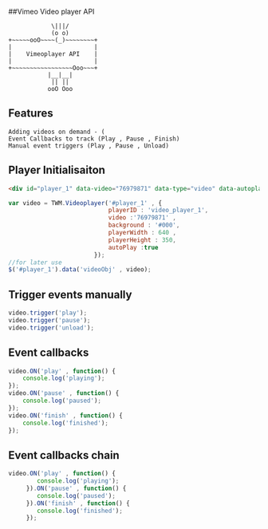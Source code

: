 ##Vimeo Video player API

           	    \|||/
	            (o o)
	+~~~~~ooO~~~~(_)~~~~~~~~+
	|                     	|
	|    Vimeoplayer API 	|
	|   					|
	+~~~~~~~~~~~~~~~~~Ooo~~~+
	           |__|__|
	            || ||
	           ooO Ooo


## Features
	Adding videos on demand - (
	Event Callbacks to track (Play , Pause , Finish)
	Manual event triggers (Play , Pause , Unload)

## Player Initialisaiton

```html
<div id="player_1" data-video="76979871" data-type="video" data-autoplay="true"></div>
```

```js
var video = TWM.Videoplayer('#player_1' , {
                            playerID : 'video_player_1',
                            video :'76979871' ,
                            background : '#000',
                            playerWidth : 640 ,
                            playerHeight : 350,
                            autoPlay :true
                        });
//for later use
$('#player_1').data('videoObj' , video);
```

## Trigger events manually
```js
video.trigger('play');
video.trigger('pause');
video.trigger('unload');
```

## Event callbacks
```js
video.ON('play' , function() {
	console.log('playing');
});
video.ON('pause' , function() {
	console.log('paused');
});
video.ON('finish' , function() {
	console.log('finished');
});
```

## Event callbacks chain
```js
video.ON('play' , function() {
     	console.log('playing');
     }).ON('pause' , function() {
     	console.log('paused');
     }).ON('finish' , function() {
     	console.log('finished');
     });
```

